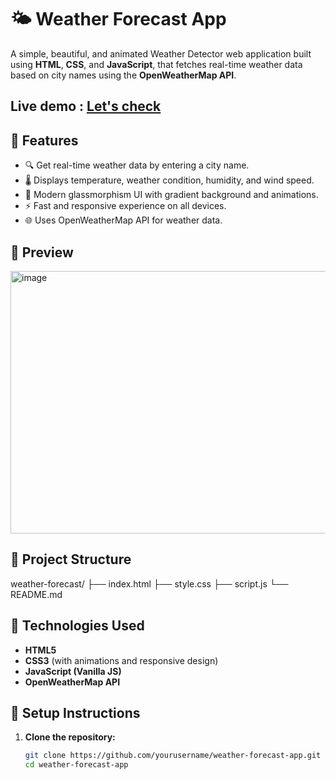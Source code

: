 # 🌤️ Weather Forecast App

A simple, beautiful, and animated Weather Detector web application built using **HTML**, **CSS**, and **JavaScript**, that fetches real-time weather data based on city names using the **OpenWeatherMap API**.

## Live demo : [Let's check](https://mohdsohel-07.github.io/weather-forecast/)

## 🚀 Features

- 🔍 Get real-time weather data by entering a city name.
- 🌡️ Displays temperature, weather condition, humidity, and wind speed.
- 🎨 Modern glassmorphism UI with gradient background and animations.
- ⚡ Fast and responsive experience on all devices.
- 🌐 Uses OpenWeatherMap API for weather data.

## 📸 Preview


<img width="960" height="420" alt="image" src="https://github.com/user-attachments/assets/9d7411a6-b816-407a-b21c-4e4b41170ff7" />


## 📁 Project Structure

weather-forecast/
├── index.html
├── style.css
├── script.js
└── README.md


## 🔧 Technologies Used

- **HTML5**
- **CSS3** (with animations and responsive design)
- **JavaScript (Vanilla JS)**
- **OpenWeatherMap API**

## 🔑 Setup Instructions

1. **Clone the repository:**

   ```bash
   git clone https://github.com/yourusername/weather-forecast-app.git
   cd weather-forecast-app
